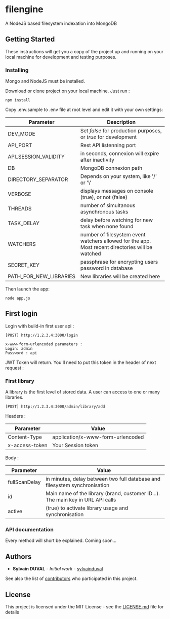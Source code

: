 # filengine

A NodeJS based filesystem indexation into MongoDB

## Getting Started

These instructions will get you a copy of the project up and running on your local machine for development and testing purposes.

### Installing

Mongo and NodeJS must be installed.

Download or clone project on your local machine.
Just run :

```
npm install
```

Copy .env.sample to .env file at root level and edit it with your own settings:

| Parameter | Description |
| --- | --- |
| DEV_MODE | Set *false* for production purposes, or *true* for development |
| API_PORT | Rest API listenning port |
| API_SESSION_VALIDITY | in seconds, connexion will expire after inactivity |
| DB | MongoDB connexion path |
| DIRECTORY_SEPARATOR | Depends on your system, like '/' or '\\' |
| VERBOSE | displays messages on console (true), or not (false) |
| THREADS |  number of simultanous asynchronous tasks |
| TASK_DELAY | delay before watching for new task when none found |
| WATCHERS | number of filesystem event watchers allowed for the app. Most recent directories will be watched |
| SECRET_KEY | passphrase for encrypting users password in database |
| PATH_FOR_NEW_LIBRARIES | New libraries will be created here |

Then launch the app:

```
node app.js
```

## First login

Login with build-in first user api :
```
[POST] http://1.2.3.4:3000/login

x-www-form-urlencoded parameters :
Login: admin
Password : api
```

JWT Token will return. You'll need to put this token in the header of next request :

### First library

A library is the first level of stored data. A user can access to one or many libraries.

```
[POST] http://1.2.3.4:3000/admin/library/add
```

Headers :

| Parameter | Value |
| --- | --- |
| Content-Type | application/x-www-form-urlencoded |
| x-access-token | Your Session token |

Body :

| Parameter | Value |
| --- | --- |
| fullScanDelay | in minutes, delay between two full database and filesystem synchronisation |
| id | Main name of the library (brand, customer ID...). The main key in URL API calls |
| active | (true) to activate library usage and synchronisation |


### API documentation

Every method will short be explained. Coming soon...


## Authors

* **Sylvain DUVAL** - *Initial work* - [sylvainduval](https://github.com/sylvainduval)

See also the list of [contributors](https://github.com/sylvainduval/filengine/contributors) who participated in this project.

## License

This project is licensed under the MIT License - see the [LICENSE.md](LICENSE.md) file for details
